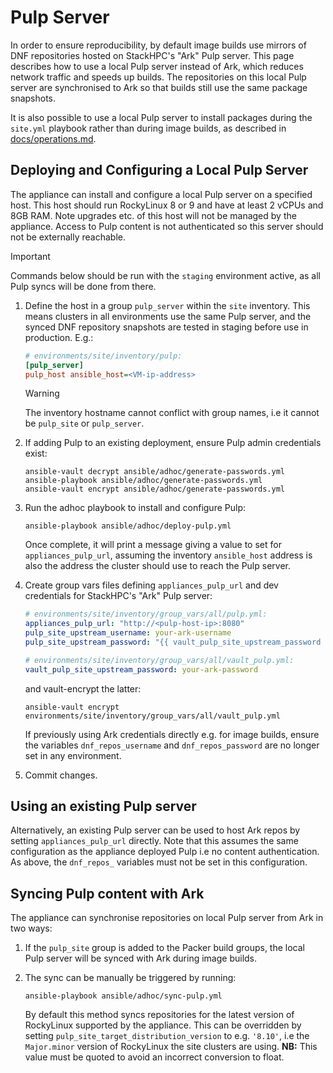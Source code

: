 # Pulp Server

In order to ensure reproducibility, by default image builds use mirrors of DNF
repositories hosted on StackHPC's "Ark" Pulp server. This page describes how to
use a local Pulp server instead of Ark, which reduces network traffic and speeds
up builds. The repositories on this local Pulp server are synchronised to Ark so
that builds still use the same package snapshots.

It is also possible to use a local Pulp server to install packages during the
`site.yml` playbook rather than during image builds, as described in [docs/operations.md](../operations.md#adding-additional-packages).

## Deploying and Configuring a Local Pulp Server

The appliance can install and configure a local Pulp server on a specified host.
This host should run RockyLinux 8 or 9 and have at least 2 vCPUs and 8GB RAM.
Note upgrades etc. of this host will not be managed by the appliance. Access to
Pulp content is not authenticated so this server should not be externally
reachable.

> [!IMPORTANT]
> Commands below should be run with the `staging` environment active, as all
> Pulp syncs will be done from there.

1.  Define the host in a group `pulp_server` within the `site` inventory. This
    means clusters in all environments use the same Pulp server, and the synced
    DNF repository snapshots are tested in staging before use in production. E.g.:

    ```ini
    # environments/site/inventory/pulp:
    [pulp_server]
    pulp_host ansible_host=<VM-ip-address>
    ```

    > [!WARNING]
    > The inventory hostname cannot conflict with group names, i.e it cannot be
    > `pulp_site` or `pulp_server`.

2.  If adding Pulp to an existing deployment, ensure Pulp admin credentials
    exist:

    ```shell
    ansible-vault decrypt ansible/adhoc/generate-passwords.yml
    ansible-playbook ansible/adhoc/generate-passwords.yml
    ansible-vault encrypt ansible/adhoc/generate-passwords.yml
    ```

3.  Run the adhoc playbook to install and configure Pulp:

    ```shell
    ansible-playbook ansible/adhoc/deploy-pulp.yml
    ```

    Once complete, it will print a message giving a value to set for
    `appliances_pulp_url`, assuming the inventory `ansible_host` address is
    also the address the cluster should use to reach the Pulp server.

4.  Create group vars files defining `appliances_pulp_url` and dev credentials
    for StackHPC's "Ark" Pulp server:

    ```yaml
    # environments/site/inventory/group_vars/all/pulp.yml:
    appliances_pulp_url: "http://<pulp-host-ip>:8080"
    pulp_site_upstream_username: your-ark-username
    pulp_site_upstream_password: "{{ vault_pulp_site_upstream_password }}"
    ```

    ```yaml
    # environments/site/inventory/group_vars/all/vault_pulp.yml:
    vault_pulp_site_upstream_password: your-ark-password
    ```

    and vault-encrypt the latter:

    ```shell
    ansible-vault encrypt environments/site/inventory/group_vars/all/vault_pulp.yml
    ```

    If previously using Ark credentials directly e.g. for image builds, ensure
    the variables `dnf_repos_username` and `dnf_repos_password` are no longer
    set in any environment.

5.  Commit changes.

## Using an existing Pulp server

Alternatively, an existing Pulp server can be used to host Ark repos by
setting `appliances_pulp_url` directly. Note that this assumes the same
configuration as the appliance deployed Pulp i.e no content authentication.
As above, the `dnf_repos_` variables must not be set in this configuration.

## Syncing Pulp content with Ark

The appliance can synchronise repositories on local Pulp server from Ark in
two ways:

1.  If the `pulp_site` group is added to the Packer build groups, the local Pulp
    server will be synced with Ark during image builds.

2.  The sync can be manually be triggered by running:

    ```shell
    ansible-playbook ansible/adhoc/sync-pulp.yml
    ```

    By default this method syncs repositories for the latest version of RockyLinux
    supported by the appliance. This can be overridden by setting
    `pulp_site_target_distribution_version` to e.g. `'8.10'`, i.e the `Major.minor`
    version of RockyLinux the site clusters are using. **NB:** This value
    must be quoted to avoid an incorrect conversion to float.
